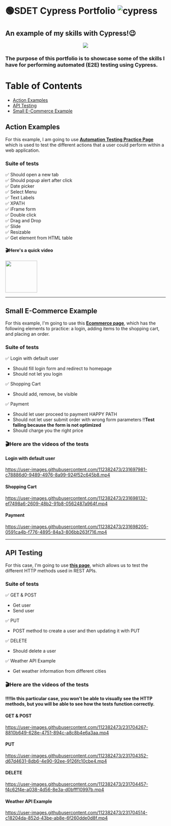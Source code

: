 # 🟢SDET Cypress Portfolio ![cypress](https://img.shields.io/badge/-cypress-%23E5E5E5?style=for-the-badge&logo=cypress&logoColor=058a5e)

## An example of my skills with Cypress!😉

<p align="center">
  <kbd>
<img src="https://cdn.deliciousbrains.com/content/uploads/2018/09/28135025/db-End2EndTestingCypress-1540x748.jpg.webp"></img>
  </kbd>
</p>

### The purpose of this portfolio is to showcase some of the skills I have for performing automated (E2E) testing using Cypress.

# Table of Contents
- [Action Examples](#action-examples)
- [API Testing](#api-testing)
- [Small E-Commerce Example](#small-e-commerce-example)


## Action Examples
For this example, I am going to use **[Automation Testing Practice Page](https://testautomationpractice.blogspot.com/)** which is used to test the different actions that a user could perform within a web application.
### Suite of tests
✅ Should open a new tab\
✅ Should popup alert after click\
✅ Date picker\
✅ Select Menu\
✅ Text Labels\
✅ XPATH\
✅ iFrame form\
✅ Double click\
✅ Drag and Drop\
✅ Slide\
✅ Resizable\
✅ Get element from HTML table

#### 🎬Here's a quick video 
<img width="100" src="https://user-images.githubusercontent.com/112382473/231691095-0766e6b6-5172-48dc-9ec2-ea50d71f89e6.mp4">


---
## Small E-Commerce Example
For this example, I'm going to use this **[Ecommerce page](https://qa-practice.netlify.app/auth_ecommerce.html)**, which has the following elements to practice: a login, adding items to the shopping cart, and placing an order.

### Suite of tests
✅ Login with default user 
  - Should fill login form and redirect to homepage
  - Should not let you login

✅ Shopping Cart
  - Should add, remove, be visible

✅ Payment
  - Should let user proceed to payment HAPPY PATH
  - Should not let user submit order with wrong form parameters  ‼️**Test failing because the form is not optimized**
  - Should charge you the right price
  
### 🎬Here are the videos of the tests
 #### Login with default user
https://user-images.githubusercontent.com/112382473/231697981-c78886d0-9489-4976-8a99-924f52c645b8.mp4

 #### Shopping Cart
https://user-images.githubusercontent.com/112382473/231698132-ef7498a6-2609-48b2-91b8-0562487a964f.mp4

 #### Payment
https://user-images.githubusercontent.com/112382473/231698205-0591ca4b-f776-4895-84a3-806bb263f716.mp4

---
## API Testing
For this case, I'm going to use **[this page](https://gorest.co.in/)**, which allows us to test the different HTTP methods used in REST APIs.

### Suite of tests
✅ GET & POST 
  - Get user 
  - Send user

✅ PUT
  - POST method to create a user and then updating it with PUT

✅ DELETE 
  - Should delete a user

✅ Weather API Example 
  - Get weather information from different cities

### 🎬Here are the videos of the tests
#### ‼️‼️In this particular case, you won't be able to visually see the HTTP methods, but you will be able to see how the tests function correctly.
 #### GET & POST
https://user-images.githubusercontent.com/112382473/231704267-8810b649-628e-4751-894c-a8c8b4e6a3aa.mp4

 #### PUT
https://user-images.githubusercontent.com/112382473/231704352-d67d4631-8db6-4e90-92ee-9126fc10cbe4.mp4


 #### DELETE 
https://user-images.githubusercontent.com/112382473/231704457-f4c62f4e-a038-4d56-8e3a-d0bfff10997b.mp4


 #### Weather API Example 
https://user-images.githubusercontent.com/112382473/231704514-c18204da-852d-43be-ab8e-6f260dde0d8f.mp4




